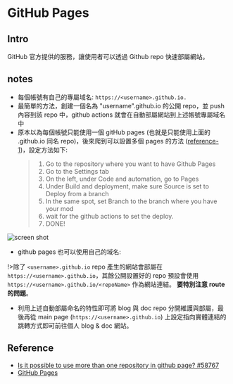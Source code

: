 # GitHub Pages

## Intro
GitHub 官方提供的服務，讓使用者可以透過 Github repo 快速部屬網站。

## notes
- 每個帳號有自己的專屬域名:  `https://<username>.github.io.`
- 最簡單的方法，創建一個名為 "username".github.io 的公開 repo，並 push 內容到該 repo 中，github actions 就會在自動部屬網站到上述帳號專屬域名中
- 原本以為每個帳號只能使用一個 gitHub pages (也就是只能使用上面的 .github.io 同名 repo)，後來爬到可以設置多個 pages 的方法 ([reference-1](#reference))，設定方法如下:    
    >1. Go to the repository where you want to have Github Pages
    >2. Go to the Settings tab
    >3. On the left, under Code and automation, go to Pages
    >4. Under Build and deployment, make sure Source is set to Deploy from a branch
    >5. In the same spot, set Branch to the branch where you have your mod
    >6. wait for the github actions to set the deploy.
    >7. DONE!

![screen shot](../_media/github_page_settings.png)
- github pages 也可以使用自己的域名: 

!>除了 `<username>.github.io` repo 產生的網站會部屬在 `https://<username>.github.io`，其餘公開設置好的 repo 預設會使用 `https://<username>.github.io/<repoName>` 作為網站連結。 **要特別注意 route 的問題**。

- 利用上述自動部屬命名的特性即可將 blog 與 doc repo 分開維護與部屬，最後再從 main page (`https://<username>.github.io`) 上設定指向實體連結的跳轉方式即可前往個人 blog & doc 網站。

## Reference
- [Is it possible to use more than one repository in github page? #58767](https://github.com/orgs/community/discussions/58767)
- [GitHub Pages](https://pages.github.com/)


